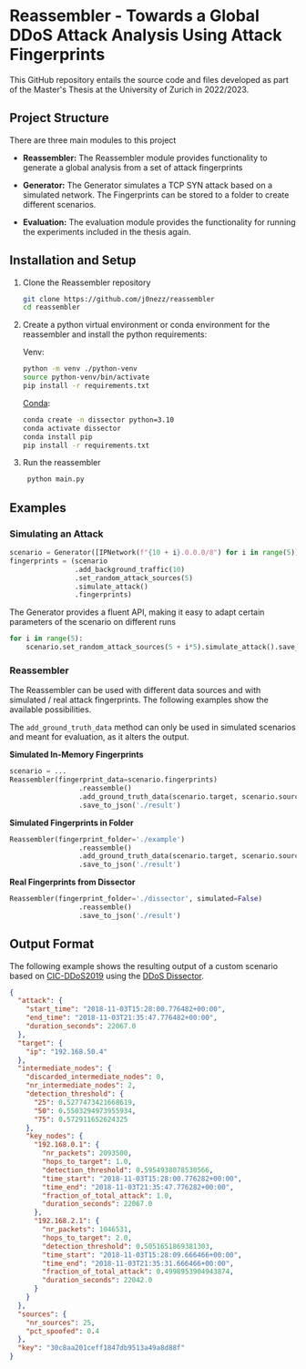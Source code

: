 # Reassembler - Towards a Global DDoS Attack Analysis Using Attack Fingerprints

This GitHub repository entails the source code and files developed as part of the Master's Thesis at the University of Zurich in 2022/2023.

## Project Structure
There are three main modules to this project

- **Reassembler:**
   The Reassembler module provides functionality to generate a global analysis from a set of attack fingerprints

- **Generator:**
   The Generator simulates a TCP SYN attack based on a simulated network. 
   The Fingerprints can be stored to a folder to create different scenarios.

- **Evaluation:**
  The evaluation module provides the functionality for running the experiments included in the thesis again.

## Installation and Setup

1. Clone the Reassembler repository
    ```bash
    git clone https://github.com/j0nezz/reassembler
    cd reassembler
    ```
2. Create a python virtual environment or conda environment for the reassembler and install the python requirements:

    Venv:
    ```bash
    python -m venv ./python-venv
    source python-venv/bin/activate
    pip install -r requirements.txt
    ```
    [Conda](https://docs.conda.io/projects/conda/en/latest/user-guide/tasks/manage-environments.html):
    ```bash
    conda create -n dissector python=3.10
    conda activate dissector
    conda install pip
    pip install -r requirements.txt
    ```
3. Run the reassembler
    ```bash
     python main.py
   ```
   
## Examples
### Simulating an Attack
```python
scenario = Generator([IPNetwork(f"{10 + i}.0.0.0/8") for i in range(5)], max_levels=3, max_clients=5, spoofed_pct=0.25)
fingerprints = (scenario
                .add_background_traffic(10)
                .set_random_attack_sources(5)
                .simulate_attack()
                .fingerprints)
```

The Generator provides a fluent API, making it easy to adapt certain parameters of the scenario on different runs
```python
for i in range(5):
    scenario.set_random_attack_sources(5 + i*5).simulate_attack().save_to_json(f"./example/{i}")
```

### Reassembler
The Reassembler can be used with different data sources and with simulated / real attack fingerprints.
The following examples show the available possibilities.

The `add_ground_truth_data` method can only be used in simulated scenarios and meant for evaluation, as it alters the output. 


**Simulated In-Memory Fingerprints**
```python
scenario = ...
Reassembler(fingerprint_data=scenario.fingerprints)
                 .reassemble()
                 .add_ground_truth_data(scenario.target, scenario.sources)
                 .save_to_json('./result')
```
**Simulated Fingerprints in Folder**
```python
Reassembler(fingerprint_folder='./example')
                 .reassemble()
                 .add_ground_truth_data(scenario.target, scenario.sources)
                 .save_to_json('./result')
```

**Real Fingerprints from Dissector**
```python
Reassembler(fingerprint_folder='./dissector', simulated=False)
                 .reassemble()
                 .save_to_json('./result')
```

## Output Format
The following example shows the resulting output of a custom scenario based on [CIC-DDoS2019](https://www.unb.ca/cic/datasets/ddos-2019.html) using the [DDoS Dissector](https://github.com/j0nezz/ddos_dissector).
```json
{
  "attack": {
    "start_time": "2018-11-03T15:28:00.776482+00:00",
    "end_time": "2018-11-03T21:35:47.776482+00:00",
    "duration_seconds": 22067.0
  },
  "target": {
    "ip": "192.168.50.4"
  },
  "intermediate_nodes": {
    "discarded_intermediate_nodes": 0,
    "nr_intermediate_nodes": 2,
    "detection_threshold": {
      "25": 0.5277473421668619,
      "50": 0.5503294973955934,
      "75": 0.572911652624325
    },
    "key_nodes": {
      "192.168.0.1": {
        "nr_packets": 2093500,
        "hops_to_target": 1.0,
        "detection_threshold": 0.5954938078530566,
        "time_start": "2018-11-03T15:28:00.776282+00:00",
        "time_end": "2018-11-03T21:35:47.776282+00:00",
        "fraction_of_total_attack": 1.0,
        "duration_seconds": 22067.0
      },
      "192.168.2.1": {
        "nr_packets": 1046531,
        "hops_to_target": 2.0,
        "detection_threshold": 0.5051651869381303,
        "time_start": "2018-11-03T15:28:09.666466+00:00",
        "time_end": "2018-11-03T21:35:31.666466+00:00",
        "fraction_of_total_attack": 0.4998953904943874,
        "duration_seconds": 22042.0
      }
    }
  },
  "sources": {
    "nr_sources": 25,
    "pct_spoofed": 0.4
  },
  "key": "30c8aa201ceff1847db9513a49a8d88f"
}
```